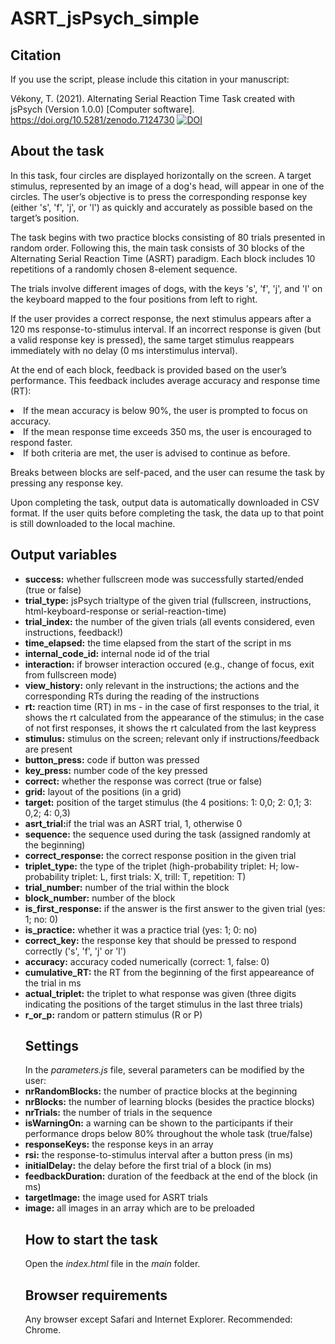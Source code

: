 # ASRT_jsPsych_simple

<h2>Citation</h2>
If you use the script, please include this citation in your manuscript:

Vékony, T. (2021). Alternating Serial Reaction Time Task created with jsPsych (Version 1.0.0) [Computer software]. https://doi.org/10.5281/zenodo.7124730
<a href="https://zenodo.org/badge/latestdoi/258316160"><img src="https://zenodo.org/badge/258316160.svg" alt="DOI"></a>

<h2>About the task</h2>

In this task, four circles are displayed horizontally on the screen. A target stimulus, represented by an image of a dog's head, will appear in one of the circles. The user’s objective is to press the corresponding response key (either 's', 'f', 'j', or 'l') as quickly and accurately as possible based on the target’s position.

The task begins with two practice blocks consisting of 80 trials presented in random order. Following this, the main task consists of 30 blocks of the Alternating Serial Reaction Time (ASRT) paradigm. Each block includes 10 repetitions of a randomly chosen 8-element sequence.

The trials involve different images of dogs, with the keys 's', 'f', 'j', and 'l' on the keyboard mapped to the four positions from left to right.

If the user provides a correct response, the next stimulus appears after a 120 ms response-to-stimulus interval. If an incorrect response is given (but a valid response key is pressed), the same target stimulus reappears immediately with no delay (0 ms interstimulus interval).

At the end of each block, feedback is provided based on the user’s performance. This feedback includes average accuracy and response time (RT):

<li>If the mean accuracy is below 90%, the user is prompted to focus on accuracy.</li>
<li>If the mean response time exceeds 350 ms, the user is encouraged to respond faster.</li>
<li>If both criteria are met, the user is advised to continue as before.</li>
  
Breaks between blocks are self-paced, and the user can resume the task by pressing any response key.

Upon completing the task, output data is automatically downloaded in CSV format. If the user quits before completing the task, the data up to that point is still downloaded to the local machine.

<h2>Output variables</h2>
<ul>
<li><strong>success:</strong> whether fullscreen mode was successfully started/ended (true or false)</li>
<li><strong>trial_type:</strong> jsPsych trialtype of the given trial (fullscreen, instructions, html-keyboard-response or serial-reaction-time)</li>
<li><strong>trial_index:</strong> the number of the given trials (all events considered, even instructions, feedback!)</li>
<li><strong>time_elapsed:</strong> the time elapsed from the start of the script in ms</li>
<li><strong>internal_code_id:</strong> internal node id of the trial</li>
<li><strong>interaction:</strong> if browser interaction occured (e.g., change of focus, exit from fullscreen mode)</li>
<li><strong>view_history:</strong> only relevant in the instructions; the actions and the corresponding RTs during the reading of the instructions</li>
<li><strong>rt:</strong> reaction time (RT) in ms - in the case of first responses to the trial, it shows the rt calculated from the appearance of the stimulus; in the case of not first responses, it shows the rt calculated from the last keypress</li>
<li><strong>stimulus:</strong> stimulus on the screen; relevant only if instructions/feedback are present</li>
<li><strong>button_press:</strong> code if button was pressed</li>
<li><strong>key_press:</strong> number code of the key pressed</li>
<li><strong>correct:</strong> whether the response was correct (true or false)</li>
<li><strong>grid:</strong> layout of the positions (in a grid)</li>
<li><strong>target:</strong> position of the target stimulus (the 4 positions: 1: 0,0; 2: 0,1; 3: 0,2; 4: 0,3)</li>
<li><strong>asrt_trial:</strong>if the trial was an ASRT trial, 1, otherwise 0</li>
<li><strong>sequence:</strong> the sequence used during the task (assigned randomly at the beginning)</li>
<li><strong>correct_response:</strong> the correct response position in the given trial</li>
<li><strong>triplet_type:</strong> the type of the triplet (high-probability triplet: H; low-probability triplet: L, first trials: X, trill: T, repetition: T)</li>
<li><strong>trial_number:</strong> number of the trial within the block</li>
<li><strong>block_number:</strong> number of the block </li>
<li><strong>is_first_response:</strong> if the answer is the first answer to the given trial (yes: 1; no: 0)</li>
<li><strong>is_practice:</strong> whether it was a practice trial (yes: 1; 0: no)</li>
<li><strong>correct_key:</strong> the response key that should be pressed to respond correctly ('s', 'f', 'j' or 'l')</li>
<li><strong>accuracy:</strong> accuracy coded numerically (correct: 1, false: 0)</li>
<li><strong>cumulative_RT:</strong> the RT from the beginning of the first appeareance of the trial in ms</li>
<li><strong>actual_triplet:</strong> the triplet to what response was given (three digits indicating the positions of the target stimulus in the last three trials)</li>
<li><strong>r_or_p:</strong> random or pattern stimulus (R or P)</li>

<h2>Settings</h2>
In the <i>parameters.js</i> file, several parameters can be modified by the user:
<li><strong>nrRandomBlocks:</strong> the number of practice blocks at the beginning</li>
<li><strong>nrBlocks:</strong> the number of learning blocks (besides the practice blocks)</li>
<li><strong>nrTrials:</strong> the number of trials in the sequence</li>
<li><strong>isWarningOn:</strong> a warning can be shown to the participants if their performance drops below 80% throughout the whole task (true/false)</li>
<li><strong>responseKeys:</strong> the response keys in an array</li>
<li><strong>rsi:</strong> the response-to-stimulus interval after a button press (in ms)</li>
<li><strong>initialDelay:</strong> the delay before the first trial of a block (in ms) </li>
<li><strong>feedbackDuration:</strong> duration of the feedback at the end of the block (in ms)</li>
<li><strong>targetImage:</strong> the image used for ASRT trials</li>
<li><strong>image:</strong> all images in an array which are to be preloaded</li>

<h2>How to start the task</h2>
Open the <i>index.html</i> file in the <i>main</i> folder.

<h2>Browser requirements</h2>
<p>Any browser except Safari and Internet Explorer. Recommended: Chrome.</p>
